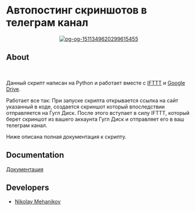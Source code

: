 # Автопостинг скриншотов в телеграм канал

<p align="center">
      <a href="https://ibb.co/yn2wsPg"><img src="https://i.ibb.co/bgtSdmN/og-og-1511349620299615455.jpg" alt="og-og-1511349620299615455" border="0"></a><br /><a target='_blank' href='https://ru.imgbb.com/'></a
</p>

## About


<br>

Данный скрипт написан на Python и работает вместе с [IFTTT](https://ifttt.com/explore) и [Google Drive](https://drive.google.com).

Работает все так: 
При запуске скрипта открывается ссылка на сайт указанный в коде, создается скриншот который впоследствии отправляется на Гугл Диск.
После этого вступает в силу IFTTT, который берет скриншот из вашего аккаунта Гугл Диск и отправляет его в ваш телеграм канал.

Ниже описана полная документация к скрипту.

## Documentation

[Документация](https://docs.google.com/document/d/14b8Br6Ejk7asJWAB2vmH25pLHYdETopmfv0TKgwXiLU/edit)

## Developers

- [Nikolay Mehanikov](https://github.com/NikolayMehanikov)

